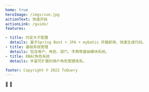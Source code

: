 ```yaml
---
home: true
heroImage: /imgs/vue.jpg
actionText: 快速开始
actionLink: /guide/
features:

- title: 约定大于配置
  details: 基于Spring Boot + JPA + mybatis 开箱即用，快速生成代码。
- title: 基础系统管理
  details: 包含用户、角色、部门、字典等基础模块系统。
- title: RBAC角色系统
  details: 丰富可扩展的用户角色管理体系。

footer: Copyright © 2022 ToQuery
---
```




:100: :rocket:
